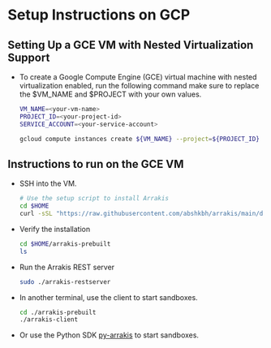 # Setup Instructions on GCP

## Setting Up a GCE VM with Nested Virtualization Support

- To create a Google Compute Engine (GCE) virtual machine with nested virtualization enabled, run the following command make sure to replace the $VM_NAME and $PROJECT with your own values.

    ```bash
    VM_NAME=<your-vm-name>
    PROJECT_ID=<your-project-id>
    SERVICE_ACCOUNT=<your-service-account>

    gcloud compute instances create ${VM_NAME} --project=${PROJECT_ID} --zone=us-west1-a --machine-type=n1-standard-1 --network-interface=network-tier=STANDARD,stack-type=IPV4_ONLY,subnet=default --maintenance-policy=MIGRATE --provisioning-model=STANDARD --service-account=${SERVICE_ACCOUNT} --scopes=https://www.googleapis.com/auth/devstorage.read_only,https://www.googleapis.com/auth/logging.write,https://www.googleapis.com/auth/monitoring.write,https://www.googleapis.com/auth/service.management.readonly,https://www.googleapis.com/auth/servicecontrol,https://www.googleapis.com/auth/trace.append --create-disk=auto-delete=yes,boot=yes,device-name=maverick-gcp-dev-vm3,image=projects/ubuntu-os-cloud/global/images/ubuntu-2204-jammy-v20250128,mode=rw,size=20,type=pd-standard --no-shielded-secure-boot --shielded-vtpm --shielded-integrity-monitoring --labels=goog-ec-src=vm_add-gcloud --reservation-affinity=any --enable-nested-virtualization
    ```

## Instructions to run on the GCE VM

- SSH into the VM.

    ```bash    
    # Use the setup script to install Arrakis
    cd $HOME
    curl -sSL "https://raw.githubusercontent.com/abshkbh/arrakis/main/docs/setup/setup.sh" | bash
    ```

- Verify the installation

    ```bash
    cd $HOME/arrakis-prebuilt
    ls
    ```

- Run the Arrakis REST server

    ```bash
    sudo ./arrakis-restserver
    ```

- In another terminal, use the client to start sandboxes.

    ```bash
    cd ./arrakis-prebuilt
    ./arrakis-client
    ```

- Or use the Python SDK [py-arrakis](https://pypi.org/project/py-arrakis/) to start sandboxes.
